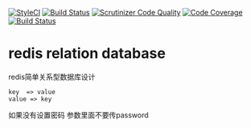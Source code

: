[![StyleCI](https://styleci.io/repos/101747266/shield?branch=master)](https://styleci.io/repos/101747266)
[![Build Status](https://travis-ci.org/monster-hunter/redis-relational-database.svg?branch=master)](https://travis-ci.org/monster-hunter/redis-relational-database)
[![Scrutinizer Code Quality](https://scrutinizer-ci.com/g/monster-hunter/redis-relational-database/badges/quality-score.png?b=master)](https://scrutinizer-ci.com/g/monster-hunter/redis-relational-database/?branch=master)
[![Code Coverage](https://scrutinizer-ci.com/g/monster-hunter/redis-relational-database/badges/coverage.png?b=master)](https://scrutinizer-ci.com/g/monster-hunter/redis-relational-database/?branch=master)
[![Build Status](https://scrutinizer-ci.com/g/monster-hunter/redis-relational-database/badges/build.png?b=master)](https://scrutinizer-ci.com/g/monster-hunter/redis-relational-database/build-status/master)

# redis relation database 

 redis简单关系型数据库设计
 
    key  => value
    value => key
    
如果没有设置密码 参数里面不要传password
 
 
 
